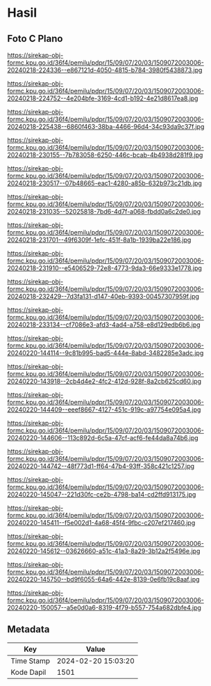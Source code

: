 # Hasil

## Foto C Plano

https://sirekap-obj-formc.kpu.go.id/36f4/pemilu/pdpr/15/09/07/20/03/1509072003006-20240218-224336--e867121d-4050-4815-b784-3980f5438873.jpg

https://sirekap-obj-formc.kpu.go.id/36f4/pemilu/pdpr/15/09/07/20/03/1509072003006-20240218-224752--4e204bfe-3169-4cd1-b192-4e21d8617ea8.jpg

https://sirekap-obj-formc.kpu.go.id/36f4/pemilu/pdpr/15/09/07/20/03/1509072003006-20240218-225438--6860f463-38ba-4466-96d4-34c93da9c37f.jpg

https://sirekap-obj-formc.kpu.go.id/36f4/pemilu/pdpr/15/09/07/20/03/1509072003006-20240218-230155--7b783058-6250-446c-bcab-4b4938d281f9.jpg

https://sirekap-obj-formc.kpu.go.id/36f4/pemilu/pdpr/15/09/07/20/03/1509072003006-20240218-230517--07b48665-eac1-4280-a85b-632b973c21db.jpg

https://sirekap-obj-formc.kpu.go.id/36f4/pemilu/pdpr/15/09/07/20/03/1509072003006-20240218-231035--52025818-7bd6-4d7f-a068-fbdd0a6c2de0.jpg

https://sirekap-obj-formc.kpu.go.id/36f4/pemilu/pdpr/15/09/07/20/03/1509072003006-20240218-231701--49f6309f-1efc-451f-8a1b-1939ba22e186.jpg

https://sirekap-obj-formc.kpu.go.id/36f4/pemilu/pdpr/15/09/07/20/03/1509072003006-20240218-231910--e5406529-72e8-4773-9da3-66e9333e1778.jpg

https://sirekap-obj-formc.kpu.go.id/36f4/pemilu/pdpr/15/09/07/20/03/1509072003006-20240218-232429--7d3fa131-d147-40eb-9393-00457307959f.jpg

https://sirekap-obj-formc.kpu.go.id/36f4/pemilu/pdpr/15/09/07/20/03/1509072003006-20240218-233134--cf7086e3-afd3-4ad4-a758-e8d129edb6b6.jpg

https://sirekap-obj-formc.kpu.go.id/36f4/pemilu/pdpr/15/09/07/20/03/1509072003006-20240220-144114--9c81b995-bad5-444e-8abd-3482285e3adc.jpg

https://sirekap-obj-formc.kpu.go.id/36f4/pemilu/pdpr/15/09/07/20/03/1509072003006-20240220-143918--2cb4d4e2-4fc2-412d-928f-8a2cb625cd60.jpg

https://sirekap-obj-formc.kpu.go.id/36f4/pemilu/pdpr/15/09/07/20/03/1509072003006-20240220-144409--eeef8667-4127-451c-919c-a97754e095a4.jpg

https://sirekap-obj-formc.kpu.go.id/36f4/pemilu/pdpr/15/09/07/20/03/1509072003006-20240220-144606--113c892d-6c5a-47cf-acf6-fe44da8a74b6.jpg

https://sirekap-obj-formc.kpu.go.id/36f4/pemilu/pdpr/15/09/07/20/03/1509072003006-20240220-144742--48f773d1-ff64-47b4-93ff-358c421c1257.jpg

https://sirekap-obj-formc.kpu.go.id/36f4/pemilu/pdpr/15/09/07/20/03/1509072003006-20240220-145047--221d30fc-ce2b-4798-ba14-cd2ffd913175.jpg

https://sirekap-obj-formc.kpu.go.id/36f4/pemilu/pdpr/15/09/07/20/03/1509072003006-20240220-145411--f5e002d1-4a68-45f4-9fbc-c207ef217460.jpg

https://sirekap-obj-formc.kpu.go.id/36f4/pemilu/pdpr/15/09/07/20/03/1509072003006-20240220-145612--03626660-a51c-41a3-8a29-3b12a2f5496e.jpg

https://sirekap-obj-formc.kpu.go.id/36f4/pemilu/pdpr/15/09/07/20/03/1509072003006-20240220-145750--bd9f6055-64a6-442e-8139-0e6fb19c8aaf.jpg

https://sirekap-obj-formc.kpu.go.id/36f4/pemilu/pdpr/15/09/07/20/03/1509072003006-20240220-150057--a5e0d0a6-8319-4f79-b557-754a682dbfe4.jpg


## Metadata

| Key        | Value               |
| ---------- | ------------------- |
| Time Stamp | 2024-02-20 15:03:20 |
| Kode Dapil | 1501                |



